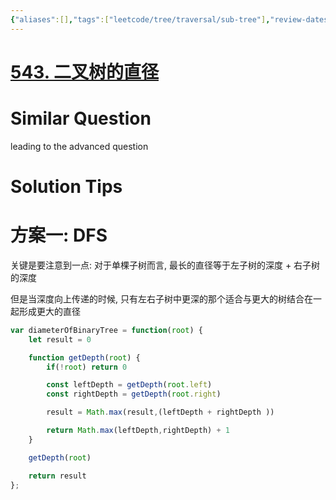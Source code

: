```yaml
---
{"aliases":[],"tags":["leetcode/tree/traversal/sub-tree"],"review-dates":[],"dg-publish":true,"difficulty":"easy","date-created":"2023-06-08-Thu, 2:58:58 pm","date-modified":"2023-06-08-Thu, 3:01:39 pm","permalink":"/programming/basic/leetcode/543. 二叉树的直径/","dgPassFrontmatter":true}
---
```



# [543. 二叉树的直径](https://leetcode.cn/problems/diameter-of-binary-tree/)

# Similar Question

leading to the advanced question

# Solution Tips

# 方案一: DFS

关键是要注意到一点: 对于单棵子树而言, 最长的直径等于左子树的深度 + 右子树的深度

但是当深度向上传递的时候, 只有左右子树中更深的那个适合与更大的树结合在一起形成更大的直径

```js
var diameterOfBinaryTree = function(root) {
    let result = 0

    function getDepth(root) {
        if(!root) return 0

        const leftDepth = getDepth(root.left)
        const rightDepth = getDepth(root.right)

        result = Math.max(result,(leftDepth + rightDepth ))

        return Math.max(leftDepth,rightDepth) + 1
    }

    getDepth(root)

    return result
};
```

